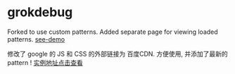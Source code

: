 grokdebug
=========
Forked to use custom patterns.
Added separate page for viewing loaded patterns. [see-demo](http://grok.lcs.wang/)

修改了 google 的 JS 和 CSS 的外部链接为 百度CDN. 方便使用, 并添加了最新的 pattern ! [实例地址点击查看](http://grok.lcs.wang/)
